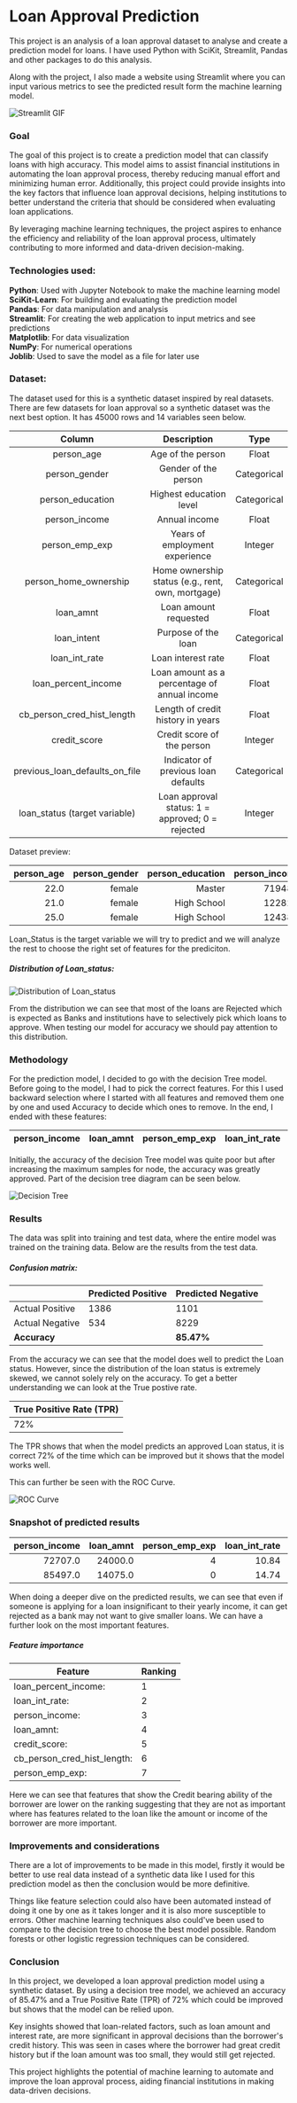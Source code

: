 # Loan Approval Prediction

This project is an analysis of a loan approval dataset to analyse and create a prediction model for loans. I have used Python with SciKit, Streamlit, Pandas and other packages to do this analysis.

Along with the project, I also made a website using Streamlit where you can input various metrics to see the predicted result form the machine learning model.

<!-- TODO: PUT GIF HERE -->

![Streamlit GIF](/Pictures/WebApp.gif)

### Goal

The goal of this project is to create a prediction model that can classify loans with high accuracy. This model aims to assist financial institutions in automating the loan approval process, thereby reducing manual effort and minimizing human error. Additionally, this project could provide insights into the key factors that influence loan approval decisions, helping institutions to better understand the criteria that should be considered when evaluating loan applications.

By leveraging machine learning techniques, the project aspires to enhance the efficiency and reliability of the loan approval process, ultimately contributing to more informed and data-driven decision-making.

### Technologies used:

**Python**: Used with Jupyter Notebook to make the machine learning model  
**SciKit-Learn**: For building and evaluating the prediction model  
**Pandas**: For data manipulation and analysis  
**Streamlit**: For creating the web application to input metrics and see predictions  
**Matplotlib**: For data visualization  
**NumPy**: For numerical operations  
**Joblib**: Used to save the model as a file for later use

### Dataset:

The dataset used for this is a synthetic dataset inspired by real datasets. There are few datasets for loan approval so a synthetic dataset was the next best option. It has 45000 rows and 14 variables seen below.

|             Column             |                    Description                    |    Type     |
| :----------------------------: | :-----------------------------------------------: | :---------: |
|           person_age           |                 Age of the person                 |    Float    |
|         person_gender          |               Gender of the person                | Categorical |
|        person_education        |              Highest education level              | Categorical |
|         person_income          |                   Annual income                   |    Float    |
|         person_emp_exp         |          Years of employment experience           |   Integer   |
|     person_home_ownership      | Home ownership status (e.g., rent, own, mortgage) | Categorical |
|           loan_amnt            |               Loan amount requested               |    Float    |
|          loan_intent           |                Purpose of the loan                | Categorical |
|         loan_int_rate          |                Loan interest rate                 |    Float    |
|      loan_percent_income       |   Loan amount as a percentage of annual income    |    Float    |
|   cb_person_cred_hist_length   |         Length of credit history in years         |    Float    |
|          credit_score          |            Credit score of the person             |   Integer   |
| previous_loan_defaults_on_file |        Indicator of previous loan defaults        | Categorical |
| loan_status (target variable)  | Loan approval status: 1 = approved; 0 = rejected  |   Integer   |

Dataset preview:

| person_age | person_gender | person_education | person_income | person_emp_exp | person_home_ownership | loan_amnt | loan_intent | loan_int_rate | loan_percent_income | cb_person_cred_hist_length | credit_score | previous_loan_defaults_on_file | loan_status |     |
| ---------: | ------------: | ---------------: | ------------: | -------------: | --------------------: | --------: | ----------: | ------------: | ------------------: | -------------------------: | -----------: | -----------------------------: | ----------: | --- |
|       22.0 |        female |           Master |       71948.0 |              0 |                  RENT |   35000.0 |    PERSONAL |         16.02 |                0.49 |                        3.0 |          561 |                             No |           1 |     |
|       21.0 |        female |      High School |       12282.0 |              0 |                   OWN |    1000.0 |   EDUCATION |         11.14 |                0.08 |                        2.0 |          504 |                            Yes |           0 |     |
|       25.0 |        female |      High School |       12438.0 |              3 |              MORTGAGE |    5500.0 |     MEDICAL |         12.87 |                0.44 |                        3.0 |          635 |                             No |           1 |     |

Loan_Status is the target variable we will try to predict and we will analyze the rest to choose the right set of features for the prediciton.

##### Distribution of Loan_status:

![Distribution of Loan_status](/Pictures/loanstatus_distribution.png)

From the distribution we can see that most of the loans are Rejected which is expected as Banks and institutions have to selectively pick which loans to approve. When testing our model for accuracy we should pay attention to this distribution.

### Methodology

For the prediction model, I decided to go with the decision Tree model. Before going to the model, I had to pick the correct features. For this I used backward selection where I started with all features and removed them one by one and used Accuracy to decide which ones to remove. In the end, I ended with these features:

| person_income | loan_amnt | person_emp_exp | loan_int_rate | loan_percent_income | cb_person_cred_hist_length | credit_score |
| ------------- | --------- | -------------- | ------------- | ------------------- | -------------------------- | ------------ |

Initially, the accuracy of the decision Tree model was quite poor but after increasing the maximum samples for node, the accuracy was greatly approved. Part of the decision tree diagram can be seen below.

![Decision Tree](/Pictures/decisionTree.png)

### Results

The data was split into training and test data, where the entire model was trained on the training data. Below are the results from the test data.

##### Confusion matrix:

|                 | Predicted Positive | Predicted Negative |
| --------------- | ------------------ | ------------------ |
| Actual Positive | 1386               | 1101               |
| Actual Negative | 534                | 8229               |
| **Accuracy**    |                    | **85.47%**         |

From the accuracy we can see that the model does well to predict the Loan status. However, since the distribution of the loan status is extremely skewed, we cannot solely rely on the accuracy. To get a better understanding we can look at the True postive rate.

| True Positive Rate (TPR) |
| ------------------------ |
| 72%                      |

The TPR shows that when the model predicts an approved Loan status, it is correct 72% of the time which can be improved but it shows that the model works well.

This can further be seen with the ROC Curve.

![ROC Curve](/Pictures/rocCurve.png)

### Snapshot of predicted results

| person_income | loan_amnt | person_emp_exp | loan_int_rate | loan_percent_income | cb_person_cred_hist_length | credit_score | Actual | Predicted |
| ------------: | --------: | -------------: | ------------: | ------------------: | -------------------------: | -----------: | -----: | --------: |
|       72707.0 |   24000.0 |              4 |         10.84 |                0.33 |                        4.0 |          614 |      1 |         1 |
|       85497.0 |   14075.0 |              0 |         14.74 |                0.16 |                        4.0 |          623 |      0 |         0 |

When doing a deeper dive on the predicted results, we can see that even if someone is applying for a loan insignificant to their yearly income, it can get rejected as a bank may not want to give smaller loans. We can have a further look on the most important features.

##### Feature importance

| Feature                     | Ranking |
| --------------------------- | ------- |
| loan_percent_income:        | 1       |
| loan_int_rate:              | 2       |
| person_income:              | 3       |
| loan_amnt:                  | 4       |
| credit_score:               | 5       |
| cb_person_cred_hist_length: | 6       |
| person_emp_exp:             | 7       |

Here we can see that features that show the Credit bearing ability of the borrower are lower on the ranking suggesting that they are not as important where has features related to the loan like the amount or income of the borrower are more important.

### Improvements and considerations

There are a lot of improvements to be made in this model, firstly it would be better to use real data instead of a synthetic data like I used for this prediction model as then the conclusion would be more definitive.

Things like feature selection could also have been automated instead of doing it one by one as it takes longer and it is also more susceptible to errors. Other machine learning techniques also could've been used to compare to the decision tree to choose the best model possible. Random forests or other logistic regression techniques can be considered.

### Conclusion

In this project, we developed a loan approval prediction model using a synthetic dataset. By using a decision tree model, we achieved an accuracy of 85.47% and a True Positive Rate (TPR) of 72% which could be improved but shows that the model can be relied upon.

Key insights showed that loan-related factors, such as loan amount and interest rate, are more significant in approval decisions than the borrower's credit history. This was seen in cases where the borrower had great credit history but if the loan amount was too small, they would still get rejected.

This project highlights the potential of machine learning to automate and improve the loan approval process, aiding financial institutions in making data-driven decisions.
